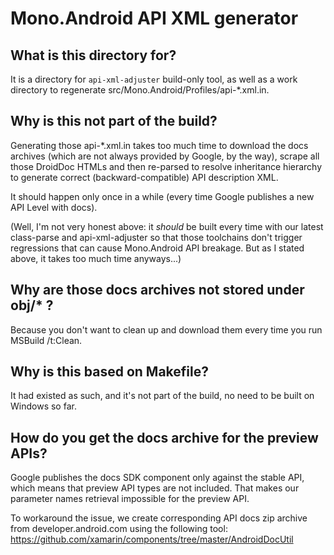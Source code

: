 # Mono.Android API XML generator

## What is this directory for?

It is a directory for `api-xml-adjuster` build-only tool, as well as a
work directory to regenerate src/Mono.Android/Profiles/api-*.xml.in.

## Why is this not part of the build?

Generating those api-*.xml.in takes too much time to download the docs
archives (which are not always provided by Google, by the way), scrape
all those DroidDoc HTMLs and then re-parsed to resolve inheritance
hierarchy to generate correct (backward-compatible) API description XML.

It should happen only once in a while (every time Google publishes a
new API Level with docs).

(Well, I'm not very honest above: it *should* be built every time with
our latest class-parse and api-xml-adjuster so that those toolchains
don't trigger regressions that can cause Mono.Android API breakage.
But as I stated above, it takes too much time anyways...)

## Why are those docs archives not stored under obj/\* ?

Because you don't want to clean up and download them every time you run
MSBuild /t:Clean.

## Why is this based on Makefile?

It had existed as such, and it's not part of the build, no need to be
built on Windows so far.


## How do you get the docs archive for the preview APIs?

Google publishes the docs SDK component only against the stable API,
which means that preview API types are not included.
That makes our parameter names retrieval impossible for the preview API.

To workaround the issue, we create corresponding API docs zip archive
from developer.android.com using the following tool:
https://github.com/xamarin/components/tree/master/AndroidDocUtil

